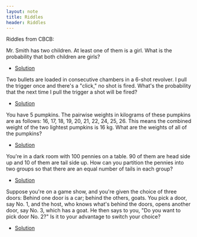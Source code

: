 ```yaml
---
layout: note
title: Riddles
header: Riddles
---
```


Riddles from CBCB:

Mr. Smith has two children. At least one of them is a girl. What is the 
probability that both children are girls?

- [Solution](https://en.wikipedia.org/wiki/Boy_or_Girl_paradox)

Two bullets are loaded in consecutive chambers in a 6-shot revolver. I pull the 
trigger once and there's a "click," no shot is fired. What's the probability
that the next time I pull the trigger a shot will be fired?

- [Solution](russian.txt)

You have 5 pumpkins. The pairwise weights in kilograms of these pumpkins are as 
follows: 16, 17, 18, 19, 20, 21, 22, 24, 25, 26. This means the combined weight 
of the two lightest pumpkins is 16 kg. What are the weights of all of the
pumpkins?  

- [Solution]()

You're in a dark room with 100 pennies on a table. 90 of them are head side up
and 10 of them are tail side up. How can you partition the pennies into two
groups so that there are an equal number of tails in each group?

- [Solution]()

Suppose you're on a game show, and you're given the choice of three doors: Behind one door is a car; behind the others, goats. You pick a door, say No. 1, and the host, who knows what's behind the doors, opens another door, say No. 3, which has a goat. He then says to you, "Do you want to pick door No. 2?" Is it to your advantage to switch your choice?

- [Solution](http://en.wikipedia.org/wiki/Monty_Hall_problem#Solutions)
